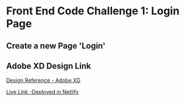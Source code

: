 # Front End Code Challenge 1: Login Page

## Create a new Page 'Login'

## Adobe XD Design Link

[Design Reference - Adobe XD](https://xd.adobe.com/view/9ede06e3-b742-4d60-8dcb-49b6e3e9fc85-cb8d/)

[Live Link -Deployed in Netlify](https://dancing-horse-424c38.netlify.app/)
